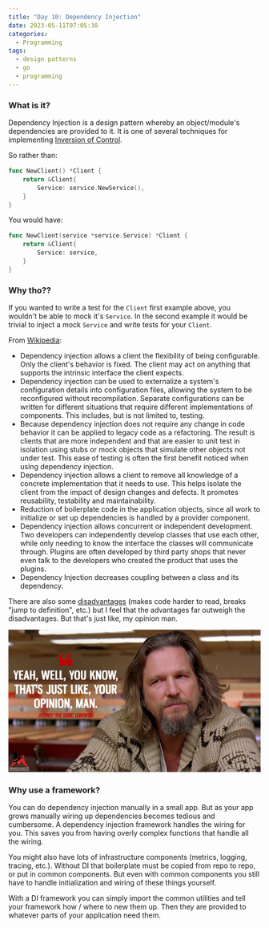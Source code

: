 ```yaml
---
title: "Day 10: Dependency Injection" 
date: 2023-05-11T07:05:38 
categories:
  - Programming
tags: 
  - design patterns
  - go
  - programming
---
```


### What is it?

Dependency Injection is a design pattern whereby an object/module's dependencies
are provided to it. It is one of several techniques for implementing [Inversion
of Control](https://en.wikipedia.org/wiki/Inversion_of_control).

So rather than:

```go 
func NewClient() *Client {
    return &Client{
        Service: service.NewService(),
    }
}
```

You would have:

```go 
func NewClient(service *service.Service) *Client {
    return &Client{
        Service: service,
    }
}
```

### Why tho??

If you wanted to write a test for the `Client` first example above, you
wouldn't be able to mock it's `Service`. In the second example it would be
trivial to inject a mock `Service` and write tests for your `Client`.

From [Wikipedia](https://en.wikipedia.org/wiki/Dependency_injection#Advantages):

- Dependency injection allows a client the flexibility of being configurable. 
  Only the client's behavior is fixed. The client may act on anything that 
  supports the intrinsic interface the client expects.
- Dependency injection can be used to externalize a system's configuration 
  details into configuration files, allowing the system to be reconfigured 
  without recompilation. Separate configurations can be written for different 
  situations that require different implementations of components. This 
  includes, but is not limited to, testing.
- Because dependency injection does not require any change in code behavior it 
  can be applied to legacy code as a refactoring. The result is clients that are 
  more independent and that are easier to unit test in isolation using stubs or 
  mock objects that simulate other objects not under test. This ease of testing 
  is often the first benefit noticed when using dependency injection.
- Dependency injection allows a client to remove all knowledge of a concrete 
  implementation that it needs to use. This helps isolate the client from the 
  impact of design changes and defects. It promotes reusability, testability and 
  maintainability.
- Reduction of boilerplate code in the application objects, since all work to 
  initialize or set up dependencies is handled by a provider component.
- Dependency injection allows concurrent or independent development. Two 
  developers can independently develop classes that use each other, while only 
  needing to know the interface the classes will communicate through. Plugins 
  are often developed by third party shops that never even talk to the developers 
  who created the product that uses the plugins.
- Dependency Injection decreases coupling between a class and its dependency.

There are also some [disadvantages](https://en.wikipedia.org/wiki/Dependency_injection#Disadvantages)
(makes code harder to read, breaks "jump to definition", etc.) but I feel that 
the advantages far outweigh the disadvantages. But that's just like, my opinion 
man.

![Opinion](./opinion.jpeg)

### Why use a framework?

You can do dependency injection manually in a small app. But as your app grows
manually wiring up dependencies becomes tedious and cumbersome. A dependency
injection framework handles the wiring for you. This saves you from
having overly complex functions that handle all the wiring.

You might also have lots of infrastructure components (metrics, 
logging, tracing, etc.). Without DI that boilerplate must be copied from repo to 
repo, or put in common components. But even with common components you still 
have to handle initialization and wiring of these things yourself.

With a DI framework you can simply import the common utilities and tell your
framework how / where to new them up. Then they are provided to whatever parts
of your application need them.

